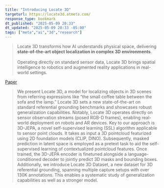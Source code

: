 ```yaml
---
title: "Introducing Locate 3D"
targeturl: https://locate3d.atmeta.com/
response_type: bookmark
dt_published: "2025-05-09 20:33"
dt_updated: "2025-05-09 20:33 -05:00"
tags: ["meta","ai","3d","research"]
---
```


> Locate 3D transforms how AI understands physical space, delivering **state-of-the-art object localization in complex 3D environments**.  
> <br>
> Operating directly on standard sensor data, Locate 3D brings spatial intelligence to robotics and augmented reality applications in real-world settings.

[Paper](https://ai.meta.com/research/publications/locate-3d-real-world-object-localization-via-self-supervised-learning-in-3d/)

> We present Locate 3D, a model for localizing objects in 3D scenes from referring expressions like “the small coffee table between the sofa and the lamp.” Locate 3D sets a new state-of-the-art on standard referential grounding benchmarks and showcases robust generalization capabilities. Notably, Locate 3D operates directly on sensor observation streams (posed RGB-D frames), enabling real-world deployment on robots and AR devices. Key to our approach is 3D-JEPA, a novel self-supervised learning (SSL) algorithm applicable to sensor point clouds. It takes as input a 3D pointcloud featurized using 2D foundation models (CLIP, DINO). Subsequently, masked prediction in latent space is employed as a pretext task to aid the self-supervised learning of contextualized pointcloud features. Once trained, the 3D-JEPA encoder is finetuned alongside a language-conditioned decoder to jointly predict 3D masks and bounding boxes. Additionally, we introduce Locate 3D Dataset, a new dataset for 3D referential grounding, spanning multiple capture setups with over 130K annotations. This enables a systematic study of generalization capabilities as well as a stronger model.